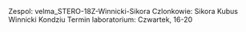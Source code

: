 Zespol: velma_STERO-18Z-Winnicki-Sikora
Czlonkowie:
	Sikora Kubus
	Winnicki Kondziu
Termin laboratorium:
	Czwartek, 16-20
